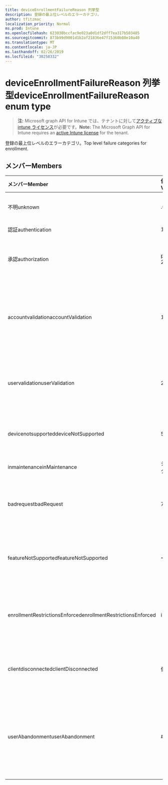 ```yaml
---
title: deviceEnrollmentFailureReason 列挙型
description: 登録の最上位レベルのエラーカテゴリ。
author: tfitzmac
localization_priority: Normal
ms.prod: Intune
ms.openlocfilehash: 623030bccfac9e023a0d1df2dff7ea317b503485
ms.sourcegitcommit: 873b99d9001d1b2af21836e47f15360b08e10a40
ms.translationtype: MT
ms.contentlocale: ja-JP
ms.lasthandoff: 02/26/2019
ms.locfileid: "30258332"
---
```

# <a name="deviceenrollmentfailurereason-enum-type"></a><span data-ttu-id="40f95-103">deviceEnrollmentFailureReason 列挙型</span><span class="sxs-lookup"><span data-stu-id="40f95-103">deviceEnrollmentFailureReason enum type</span></span>

> <span data-ttu-id="40f95-104">**注:** Microsoft graph API for Intune では、テナントに対して[アクティブな intune ライセンス](https://go.microsoft.com/fwlink/?linkid=839381)が必要です。</span><span class="sxs-lookup"><span data-stu-id="40f95-104">**Note:** The Microsoft Graph API for Intune requires an [active Intune license](https://go.microsoft.com/fwlink/?linkid=839381) for the tenant.</span></span>

<span data-ttu-id="40f95-105">登録の最上位レベルのエラーカテゴリ。</span><span class="sxs-lookup"><span data-stu-id="40f95-105">Top level failure categories for enrollment.</span></span>

## <a name="members"></a><span data-ttu-id="40f95-106">メンバー</span><span class="sxs-lookup"><span data-stu-id="40f95-106">Members</span></span>
|<span data-ttu-id="40f95-107">メンバー</span><span class="sxs-lookup"><span data-stu-id="40f95-107">Member</span></span>|<span data-ttu-id="40f95-108">値</span><span class="sxs-lookup"><span data-stu-id="40f95-108">Value</span></span>|<span data-ttu-id="40f95-109">説明</span><span class="sxs-lookup"><span data-stu-id="40f95-109">Description</span></span>|
|:---|:---|:---|
|<span data-ttu-id="40f95-110">不明</span><span class="sxs-lookup"><span data-stu-id="40f95-110">unknown</span></span>|<span data-ttu-id="40f95-111">.0</span><span class="sxs-lookup"><span data-stu-id="40f95-111">0</span></span>|<span data-ttu-id="40f95-112">既定値、エラーの理由は不明です。</span><span class="sxs-lookup"><span data-stu-id="40f95-112">Default value, failure reason is unknown.</span></span>|
|<span data-ttu-id="40f95-113">認証</span><span class="sxs-lookup"><span data-stu-id="40f95-113">authentication</span></span>|<span data-ttu-id="40f95-114">1-d</span><span class="sxs-lookup"><span data-stu-id="40f95-114">1</span></span>|<span data-ttu-id="40f95-115">認証に失敗した</span><span class="sxs-lookup"><span data-stu-id="40f95-115">Authentication failed</span></span>|
|<span data-ttu-id="40f95-116">承認</span><span class="sxs-lookup"><span data-stu-id="40f95-116">authorization</span></span>|<span data-ttu-id="40f95-117">pbm-2</span><span class="sxs-lookup"><span data-stu-id="40f95-117">2</span></span>|<span data-ttu-id="40f95-118">呼び出しは認証されましたが、登録が承認されていません。</span><span class="sxs-lookup"><span data-stu-id="40f95-118">Call was authenticated, but not authorized to enroll.</span></span>|
|<span data-ttu-id="40f95-119">accountvalidation</span><span class="sxs-lookup"><span data-stu-id="40f95-119">accountValidation</span></span>|<span data-ttu-id="40f95-120">1/3</span><span class="sxs-lookup"><span data-stu-id="40f95-120">3</span></span>|<span data-ttu-id="40f95-121">登録のためにアカウントを検証できませんでした。</span><span class="sxs-lookup"><span data-stu-id="40f95-121">Failed to validate the account for enrollment.</span></span> <span data-ttu-id="40f95-122">(アカウントがブロックされ、登録が有効になっていません)</span><span class="sxs-lookup"><span data-stu-id="40f95-122">(Account blocked, enrollment not enabled)</span></span>|
|<span data-ttu-id="40f95-123">uservalidation</span><span class="sxs-lookup"><span data-stu-id="40f95-123">userValidation</span></span>|<span data-ttu-id="40f95-124">2/4</span><span class="sxs-lookup"><span data-stu-id="40f95-124">4</span></span>|<span data-ttu-id="40f95-125">ユーザーを検証できませんでした。</span><span class="sxs-lookup"><span data-stu-id="40f95-125">User could not be validated.</span></span> <span data-ttu-id="40f95-126">(ユーザーが存在しません。ライセンスがありません)</span><span class="sxs-lookup"><span data-stu-id="40f95-126">(User does not exist, missing license)</span></span>|
|<span data-ttu-id="40f95-127">devicenotsupported</span><span class="sxs-lookup"><span data-stu-id="40f95-127">deviceNotSupported</span></span>|<span data-ttu-id="40f95-128">5</span><span class="sxs-lookup"><span data-stu-id="40f95-128">5</span></span>|<span data-ttu-id="40f95-129">デバイスは、モバイルデバイス管理ではサポートされていません。</span><span class="sxs-lookup"><span data-stu-id="40f95-129">Device is not supported for mobile device management.</span></span>|
|<span data-ttu-id="40f95-130">inmaintenance</span><span class="sxs-lookup"><span data-stu-id="40f95-130">inMaintenance</span></span>|<span data-ttu-id="40f95-131">シックス</span><span class="sxs-lookup"><span data-stu-id="40f95-131">6</span></span>|<span data-ttu-id="40f95-132">アカウントはメンテナンス中です。</span><span class="sxs-lookup"><span data-stu-id="40f95-132">Account is in maintenance.</span></span>|
|<span data-ttu-id="40f95-133">badrequest</span><span class="sxs-lookup"><span data-stu-id="40f95-133">badRequest</span></span>|<span data-ttu-id="40f95-134">7</span><span class="sxs-lookup"><span data-stu-id="40f95-134">7</span></span>|<span data-ttu-id="40f95-135">クライアントがサービスで認識/サポートされていない要求を送信しました。</span><span class="sxs-lookup"><span data-stu-id="40f95-135">Client sent a request that is not understood/supported by the service.</span></span>|
|<span data-ttu-id="40f95-136">featureNotSupported</span><span class="sxs-lookup"><span data-stu-id="40f95-136">featureNotSupported</span></span>|<span data-ttu-id="40f95-137">~</span><span class="sxs-lookup"><span data-stu-id="40f95-137">8</span></span>|<span data-ttu-id="40f95-138">この登録で使用されている機能は、このアカウントではサポートされていません。</span><span class="sxs-lookup"><span data-stu-id="40f95-138">Feature(s) used by this enrollment are not supported for this account.</span></span>|
|<span data-ttu-id="40f95-139">enrollmentRestrictionsEnforced</span><span class="sxs-lookup"><span data-stu-id="40f95-139">enrollmentRestrictionsEnforced</span></span>|<span data-ttu-id="40f95-140">i-9</span><span class="sxs-lookup"><span data-stu-id="40f95-140">9</span></span>|<span data-ttu-id="40f95-141">管理者によって構成された登録の制限は、この登録をブロックしました。</span><span class="sxs-lookup"><span data-stu-id="40f95-141">Enrollment restrictions configured by admin blocked this enrollment.</span></span>|
|<span data-ttu-id="40f95-142">clientdisconnected</span><span class="sxs-lookup"><span data-stu-id="40f95-142">clientDisconnected</span></span>|<span data-ttu-id="40f95-143">個</span><span class="sxs-lookup"><span data-stu-id="40f95-143">10</span></span>|<span data-ttu-id="40f95-144">クライアントがタイムアウトしたか、登録が enduser によって中止されました。</span><span class="sxs-lookup"><span data-stu-id="40f95-144">Client timed out or enrollment was aborted by enduser.</span></span>|
|<span data-ttu-id="40f95-145">userAbandonment</span><span class="sxs-lookup"><span data-stu-id="40f95-145">userAbandonment</span></span>|<span data-ttu-id="40f95-146">#</span><span class="sxs-lookup"><span data-stu-id="40f95-146">11</span></span>|<span data-ttu-id="40f95-147">登録は enduser によって中止されました。</span><span class="sxs-lookup"><span data-stu-id="40f95-147">Enrollment was abandoned by enduser.</span></span> <span data-ttu-id="40f95-148">(Enduser が開始されましたが、適切なタイミングで完了できませんでした)</span><span class="sxs-lookup"><span data-stu-id="40f95-148">(Enduser started onboarding but failed to complete it in timely manner)</span></span>|


<!-- {
  "type": "#page.annotation",
  "suppressions": [
     "Warning: Enum deviceEnrollmentFailureReason has some values specified and others unspecified."
  ],
}
-->

